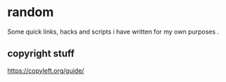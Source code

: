 random
======

Some quick links, hacks and scripts i have written for my own purposes .


## copyright stuff
https://copyleft.org/guide/
